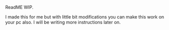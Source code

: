 ReadME WIP.

I made this for me but with little bit modifications you can make this work on your pc also. I will be writing more instructions later on.
